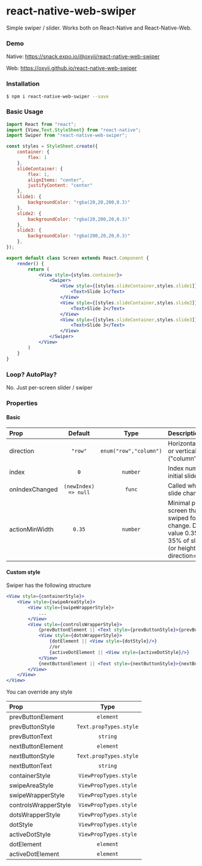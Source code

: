 # react-native-web-swiper

Simple swiper / slider. Works both on React-Native and React-Native-Web.

### Demo

Native: https://snack.expo.io/@oxyii/react-native-web-swiper

Web: https://oxyii.github.io/react-native-web-swiper

### Installation

```bash
$ npm i react-native-web-swiper --save
```

### Basic Usage

```jsx
import React from "react";
import {View,Text,StyleSheet} from "react-native";
import Swiper from "react-native-web-swiper";

const styles = StyleSheet.create({
    container: {
        flex: 1
    },
    slideContainer: {
        flex: 1,
        alignItems: "center",
        justifyContent: "center"
    },
    slide1: {
        backgroundColor: "rgba(20,20,200,0.3)"
    },
    slide2: {
        backgroundColor: "rgba(20,200,20,0.3)"
    },
    slide3: {
        backgroundColor: "rgba(200,20,20,0.3)"
    },
});

export default class Screen extends React.Component {
    render() {
        return (
            <View style={styles.container}>
                <Swiper>
                    <View style={[styles.slideContainer,styles.slide1]}>
                        <Text>Slide 1</Text>
                    </View>
                    <View style={[styles.slideContainer,styles.slide2]}>
                        <Text>Slide 2</Text>
                    </View>
                    <View style={[styles.slideContainer,styles.slide3]}>
                        <Text>Slide 3</Text>
                    </View>
                </Swiper>
            </View>
        )
    }
}
```

### Loop? AutoPlay?

No. Just per-screen slider / swiper

### Properties

#### Basic

| Prop  | Default  | Type | Description |
| :------------ |:---------------:| :---------------:| :-----|
| direction | `"row"` | `enum("row","column")` | Horizontal ("row") or vertical ("column") mode |
| index | `0` | `number` | Index number of initial slide |
| onIndexChanged | `(newIndex) => null` | `func` | Called when active slide changed |
| actionMinWidth | `0.35` | `number` | Minimal part of screen that must be swiped for index change. Default value 0.35 means 35% of slide width (or height if direction="column") |

#### Custom style

Swiper has the following structure

```jsx
<View style={containerStyle}>
    <View style={swipeAreaStyle}>
        <View style={swipeWrapperStyle}>
            ...
        </View>
        <View style={controlsWrapperStyle}>
            {prevButtonElement || <Text style={prevButtonStyle}>{prevButtonText}</Text>}
            <View style={dotsWrapperStyle}>
                {dotElement || <View style={dotStyle}/>}
                //or
                {activeDotElement || <View style={activeDotStyle}/>}
            </View>
            {nextButtonElement || <Text style={nextButtonStyle}>{nextButtonText}</Text>}
        </View>    
    </View>
</View>
```

You can override any style

| Prop  | Type |
| :------------ | :---------------:|
| prevButtonElement | `element` |
| prevButtonStyle | `Text.propTypes.style` |
| prevButtonText | `string` |
| nextButtonElement | `element` |
| nextButtonStyle | `Text.propTypes.style` |
| nextButtonText | `string` |
| containerStyle | `ViewPropTypes.style` |
| swipeAreaStyle | `ViewPropTypes.style` |
| swipeWrapperStyle | `ViewPropTypes.style` |
| controlsWrapperStyle | `ViewPropTypes.style` |
| dotsWrapperStyle | `ViewPropTypes.style` |
| dotStyle | `ViewPropTypes.style` |
| activeDotStyle | `ViewPropTypes.style` |
| dotElement | `element` |
| activeDotElement | `element` |